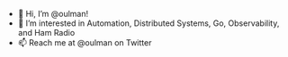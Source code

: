 - 👋 Hi, I’m @oulman!
- 👀 I’m interested in Automation, Distributed Systems, Go, Observability, and Ham Radio
- 📫 Reach me at @oulman on Twitter
